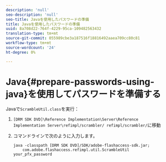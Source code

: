 ```yaml
---
description: 'null'
seo-description: 'null'
seo-title: Javaを使用したパスワードの準備
title: Javaを使用したパスワードの準備
uuid: 8a708d22-764f-4229-95ca-109482563432
translation-type: tm+mt
source-git-commit: 055989cbe3a187516f18816492aaea709cc80c81
workflow-type: tm+mt
source-wordcount: '24'
ht-degree: 0%

---
```



# Java{#prepare-passwords-using-java}を使用してパスワードを準備する

Javaで`ScrambleUtil.class`を実行：

1. `[DRM SDK DVD]\Reference Implementation\Server\Reference Implementation Server\refimpl/scrambler/ refimpl/scrambler/`に移動
1. コマンドラインで次のように入力します。

   ```
   java -classpath [DRM SDK DVD]/SDK/adobe-flashaccess-sdk.jar;  
       com.adobe.flashaccess.refimpl.util.ScrambleUtil your_pfx_password
   ```

